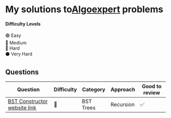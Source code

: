 # My solutions to[Algoexpert]((https://www.algoexpert.io)) problems 



#### Difficulty Levels

🟢 Easy  
🔵 Medium  
🔴 Hard  
⚫️ Very Hard

## Questions

| Question                                                                          | Difficulty | Category             | Approach                 | Good to review |
| --------------------------------------------------------------------------------- | ---------- | -------------------- | ------------------------ | -------------- |
| [BST Constructor](/Easy/sorted-squared-array.md) [website link](https://www.algoexpert.io/questions/BST%20Construction)                          | 🔵         | BST Trees               | Recursion             | ✅             |


